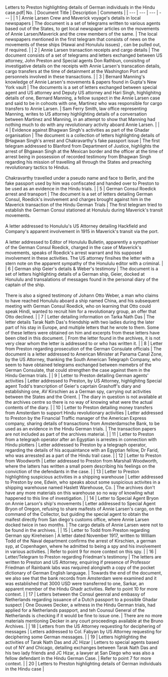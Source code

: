 Letters to Preston highlighting details of German individuals in the Hindu case.pdf| No. | Document Title | Description | Comments | 
| --- | --- |  --- | --- |
| 1 | Annie Larsen Crew and Maverick voyage's details in local newspapers | The document is a set of telegrams written to various agents based out of the States, to get local newspaper articles on the movements of Annie Larsen/Maverick and the crew members of the same. | The local newspapers mentioned in the first telegram that consists of news on the movements of these ships (Hawai and Honululu issues) , can be pulled out, if required. | 
| 2 | Annie Larsen transaction receipts and cargo details | The document consists of a set of telegrams and letters exchanged between US attorney, John Preston and Special agents Don Rathbun, consisitng of investigative details on the receipts with Annie Larsen's transcation details, cargo transfers at the time of detainment at the Washington Port and personnels involved in these transactions. | 
| 3 | Bernard Manning's knowledge of Annie Larsen's movements & papers found in Gupta's New York vault | The documents is a set of letters exchanged between special agent and US attorney and Deputy US attorney and Hari Singh, highlighitng details of one, Bernard Manning, a fellow suspect in the Annie Larsen case and said to be in cohoots with one, Martinez who was responsible for cargo transfers to Annie Larsen. | Sam Ferry Smith, law office representing Manning, writes to US attorney highlighting details of a conversation between Martinez and Manning, in an attempt to show that Manning had nothing much to do with any revolutionary activity aboard Annie Larsen. | 
| 4 | Evidence against Bhagwan Singh's activities as part of the Ghadar organisation | The document is a collection of letters highlighting details of BHagwan Singh's arrest and Chakravarthy's fake passport issue | The first telegram addressed to Blanford from Department of Justice, highlights the arrest of Bhgawan Singh at the Mexican border and the officer at the time of arrest being in possession of recorded testimony from Bhagwan Singh regarding his mission of travelling all through the States and preaching revolutionary tactics to Hindus.<br><br>Chakravarthy travelled under a pseudo name and face to Berlin, and the fake passport used by him was confiscated and handed over to Preston to be used as an evidence in the Hindu trials. | 
| 5 | German Consul Roedick arrest and transport | The document is a set of letters detailing German Consul, Roedick's involvement and charges brought against him in the Maverick transaction of the Hindu German Trials | The first telegram tried to establish the German Consul stationed at Honululu during Maverick's transit movements.<br><br>A letter addressed to Honululu's US Attorney detailing Hackfield and Company's apparent involvement in 1915 in Maverick's transit via the port.<br><br>A letter addressed to Editor of Honululu Bulletin, apparently a sympathiser of the German Consul Roedick, charged in the case of Maverick's movements, speaks of Roedick's arrest warrant and his supposed involvement in these activities. The US attorney finsihes the letter with a stern note on the apparent sympathy of the Honululu editor with a criminal. |
| 6 | German ship Geier's details & Weber's testimony | The document is a set of letters highlighting details of a German ship, Geier, docked at Honululu and transalations of messages found in the personal diary of the captain of the ship.<br><br>There is also a signed testimony of Johann Otto Weber, a man who claims to have reached Honululu aboard a ship named China, and his subsequent meeting with German Consul Roedick, who on learning that Otto could speak Hindi, wanted to recruit him for a revolutionary group, an offer that Otto declined. | 
| 7 | Letter detailing information on Tarka Nath Das | The letter details Tarak Nath Das's friendship with two ladies during the later part of his stay in Europe, and multiple letters that he wrote to them. Some of these letters were obtained on him and excerpts from these letters have been cited in this document. | From the letter found in the archives, it is not very clear whom the letter is addressed to or who has written it. | 
| 8 | Letter from Preston regarding prosecution of the German Consulate officials | The document is a letter addressed to American Minister at Panama Canal Zone, by the US Attorney, thanking the South American Telegraph Company, who seem to have obtained telegrams exchanged between memebrs of the German Consulate, that could strengthen the case against them in the Hindu German trials. | 
| 9 | Letter to Preston detailing German agents' activities | Letter addressed to Preston, by US Attorney, highlighitng Special agent Todd's trancription of Geier's caprtain Grashoff's diary and establishing one, AV Kirschien as a German spy, carrying out activities between the States and the Orient. | The diary in question is not available at the archives centre so there is no way of knowing what were the actual contents of the diary. | 
| 10 | Letter to Preston detailing money transfers from Amsterdam to support Hindu revolutionary activities | Letter addressed to Preston by the Financial Traffic manager of the American Express company, sharing details of transactions from Amsterdamsche Bank, to be used as an evidence in the Hindu German trials. | The transaction papers are not included as part of the archives material. | 
| 11 | Letter to Preston from a telegraph operator after an Egyptian is arrestes in connection with Hindu plotters | Letter addressed to Preston by a telegraph operator, regarding the details of his acquaintance with an Egyptian fellow, Dr Farid, who was arressted as a part of the Hindu trail case. | 
| 12 | Letter to Preston from Woodworth | Letter addressed to Preston from Marshall Woodworth, where the latters has written a small poem describing his feelings on the conviction of the defendants in the case. | 
| 13 | Letter to Preston highlighting suspicious activities in a shipping warehouse | Letter addressed to Preston by one, Edwin, who speaks about some suspicious activites in a shipping warehouse named Haslett Warehouse, Co. | The archives don't have any more materials on this warehouse so no way of knowling what happened to this line of investigation. | 
| 14 | Letter to Special Agent Bryon on Annie Larson's ship's movements | Letter addressed to Special Agent Bryon of Oregon, refusing to share maifests of Annie Larsen's cargo, on the command of the Collector, but guiding the special agent to obtain the maifest directly from San diego's customs office, where Annie Larsen docked twice in two months. | The cargo details of Annie Larsen were not to be found in the archives. | 
| 15 | Letter to Todd from Preston regarding German spy Kireheisen | A letter dated November 1917, written to William Todd of the Naval department confirms the arrest of Kirschien, a german syp, at Copenhagen, where he admitted to being a spy and his involvement in various activities. | Refer to point 9 for more context on this spy. | 
| 16 | Letter/Telegram to Preston regarding Friedman's testimony | The letters are written to Preston and US Attorney, enquiring if presence of Professor Friedman of Rainbank labs was rwquired alongiwth a copy of the pocket dictionary of German English language. | Towards the end of the document, we also see that the bank records from Amsterdam were examined and it was established that 3000 USD were transferred to one, Sarkar, an apparent member of the Hindu Ghadr activities. Refer to point 10 for more context. | 
| 17 | Letters between the Consul geenral and embassy of Netherlands regarding issuance of a Dutch passport to a possible Ghadar suspect | One Douwes Decker, a witness in the Hindu German trials, had applied for a Netherlands paspport, and teh Counsul General of the Netherlands is checking if it would be fine to issue one. | There are no more materials mentioning Decker in any court proceedings available at the Bruno Archives. | 
| 18 | Letters from the US Attorney requesting for deciphering of messages | Letters addressed to Col. Fabyan by US Attorney requesting for deciphering some German messages. | 
| 19 | Letters highlighting the activities of Tarak Nath Das and JC Hizar | Letters to special agents based out of NY and Chicago, detailing exchanges between Tarak Nath Das and his two lady friends and JC Hizar, a lawyer at San Diego who was also a fellow defendant in the Hindu German Case. | Refer to point 7 for more context. |
| 20 | Letters to Preston highlighting details of German individuals in the Hindu case | 
